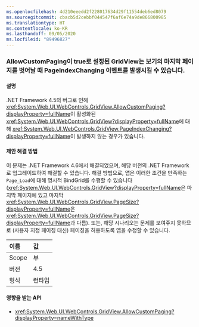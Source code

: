 ```yaml
---
ms.openlocfilehash: 4d210eeedd2f228017634d29f11554deb6ed8079
ms.sourcegitcommit: cbacb5d2cebbf044547f6af6e74a9de866800985
ms.translationtype: HT
ms.contentlocale: ko-KR
ms.lasthandoff: 09/05/2020
ms.locfileid: "89496827"
---
```

### <a name="gridviews-with-allowcustompaging-set-to-true-may-fire-the-pageindexchanging-event-when-leaving-the-final-page-of-the-view"></a>AllowCustomPaging이 true로 설정된 GridView는 보기의 마지막 페이지를 벗어날 때 PageIndexChanging 이벤트를 발생시킬 수 있습니다.

#### <a name="details"></a>설명

.NET Framework 4.5의 버그로 인해 <xref:System.Web.UI.WebControls.GridView.AllowCustomPaging?displayProperty=fullName>이 활성화된 <xref:System.Web.UI.WebControls.GridView?displayProperty=fullName>에 대해 <xref:System.Web.UI.WebControls.GridView.PageIndexChanging?displayProperty=fullName>이 발생하지 않는 경우가 있습니다.

#### <a name="suggestion"></a>제안 해결 방법

이 문제는 .NET Framework 4.6에서 해결되었으며, 해당 버전의 .NET Framework로 업그레이드하여 해결할 수 있습니다. 해결 방법으로, 앱은 이러한 조건을 만족하는 <code>Page_Load</code>에 대해 명시적 BindGrid를 수행할 수 있습니다(<xref:System.Web.UI.WebControls.GridView?displayProperty=fullName>은 마지막 페이지에 있고 마지막 <xref:System.Web.UI.WebControls.GridView.PageSize?displayProperty=fullName>은 <xref:System.Web.UI.WebControls.GridView.PageSize?displayProperty=fullName>과 다름). 또는, 해당 시나리오는 문제를 보여주지 못하므로 (사용자 지정 페이징 대신) 페이징을 허용하도록 앱을 수정할 수 있습니다.

| 이름    | 값       |
|:--------|:------------|
| Scope   |부|
|버전|4.5|
|형식|런타임|

#### <a name="affected-apis"></a>영향을 받는 API

- <xref:System.Web.UI.WebControls.GridView.AllowCustomPaging?displayProperty=nameWithType>

<!--

#### Affected APIs

- `P:System.Web.UI.WebControls.GridView.AllowCustomPaging`

-->
